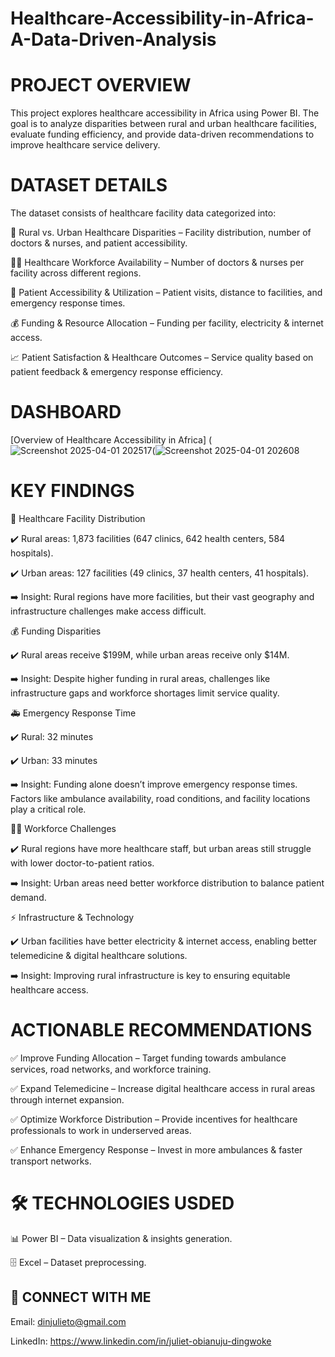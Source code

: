 # Healthcare-Accessibility-in-Africa-A-Data-Driven-Analysis
# PROJECT OVERVIEW
This project explores healthcare accessibility in Africa using Power BI. The goal is to analyze disparities between rural and urban healthcare facilities, evaluate funding efficiency, and provide data-driven recommendations to improve healthcare service delivery.

# DATASET DETAILS

The dataset consists of healthcare facility data categorized into:

📍 Rural vs. Urban Healthcare Disparities – Facility distribution, number of doctors & nurses, and patient accessibility.

👩‍⚕️ Healthcare Workforce Availability – Number of doctors & nurses per facility across different regions.

🏥 Patient Accessibility & Utilization – Patient visits, distance to facilities, and emergency response times.

💰 Funding & Resource Allocation – Funding per facility, electricity & internet access.

📈 Patient Satisfaction & Healthcare Outcomes – Service quality based on patient feedback & emergency response efficiency.

# DASHBOARD
[Overview of Healthcare Accessibility in Africa] (![Screenshot 2025-04-01 202517](https://github.com/user-attachments/assets/2c08c7f9-ae03-4258-9fed-d070ba29e304)(![Screenshot 2025-04-01 202608](https://github.com/user-attachments/assets/f3f5a6b2-3fa2-4575-a590-5a0d0fb13de8)

# KEY FINDINGS

🏥 Healthcare Facility Distribution

✔️ Rural areas: 1,873 facilities (647 clinics, 642 health centers, 584 hospitals).

✔️ Urban areas: 127 facilities (49 clinics, 37 health centers, 41 hospitals).

➡️ Insight: Rural regions have more facilities, but their vast geography and infrastructure challenges make access difficult.

💰 Funding Disparities

✔️ Rural areas receive $199M, while urban areas receive only $14M.

➡️ Insight: Despite higher funding in rural areas, challenges like infrastructure gaps and workforce shortages limit service quality.

🚑 Emergency Response Time

✔️ Rural: 32 minutes

✔️ Urban: 33 minutes

➡️ Insight: Funding alone doesn’t improve emergency response times. Factors like ambulance availability, road conditions, and facility locations play a critical role.

👨‍⚕️ Workforce Challenges

✔️ Rural regions have more healthcare staff, but urban areas still struggle with lower doctor-to-patient ratios.

➡️ Insight: Urban areas need better workforce distribution to balance patient demand.

⚡ Infrastructure & Technology

✔️ Urban facilities have better electricity & internet access, enabling better telemedicine & digital healthcare solutions.

➡️ Insight: Improving rural infrastructure is key to ensuring equitable healthcare access.

# ACTIONABLE RECOMMENDATIONS

✅ Improve Funding Allocation – Target funding towards ambulance services, road networks, and workforce training.

✅ Expand Telemedicine – Increase digital healthcare access in rural areas through internet expansion.

✅ Optimize Workforce Distribution – Provide incentives for healthcare professionals to work in underserved areas.

✅ Enhance Emergency Response – Invest in more ambulances & faster transport networks.

# 🛠 TECHNOLOGIES USDED

📊 Power BI – Data visualization & insights generation.

🗄️ Excel – Dataset preprocessing.

## 🔗 CONNECT WITH ME

 Email: dinjulieto@gmail.com

 LinkedIn: https://www.linkedin.com/in/juliet-obianuju-dingwoke

